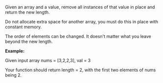 Given an array and a value, remove all instances of that value in place and return the new length.

Do not allocate extra space for another array, you must do this in place with constant memory.

The order of elements can be changed. It doesn't matter what you leave beyond the new length.

**Example:**

Given input array nums = [3,2,2,3], val = 3

Your function should return length = 2, with the first two elements of nums being 2.

